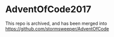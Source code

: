 # AdventOfCode2017
This repo is archived, and has been merged into https://github.com/stormsweeper/AdventOfCode
